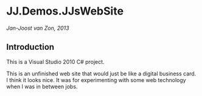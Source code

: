 JJ.Demos.JJsWebSite
====================

*Jan-Joost van Zon, 2013*

Introduction
------------

This is a Visual Studio 2010 C# project.

This is an unfinished web site that would just be like a digital business card. I think it looks nice. It was for experimenting with some web technology when I was in between jobs.